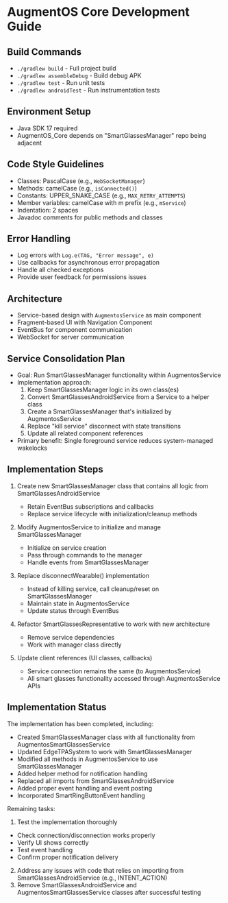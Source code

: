 # AugmentOS Core Development Guide

## Build Commands
- `./gradlew build` - Full project build
- `./gradlew assembleDebug` - Build debug APK
- `./gradlew test` - Run unit tests
- `./gradlew androidTest` - Run instrumentation tests

## Environment Setup
- Java SDK 17 required
- AugmentOS_Core depends on "SmartGlassesManager" repo being adjacent

## Code Style Guidelines
- Classes: PascalCase (e.g., `WebSocketManager`)
- Methods: camelCase (e.g., `isConnected()`)
- Constants: UPPER_SNAKE_CASE (e.g., `MAX_RETRY_ATTEMPTS`)
- Member variables: camelCase with m prefix (e.g., `mService`)
- Indentation: 2 spaces
- Javadoc comments for public methods and classes

## Error Handling
- Log errors with `Log.e(TAG, "Error message", e)`
- Use callbacks for asynchronous error propagation
- Handle all checked exceptions
- Provide user feedback for permissions issues

## Architecture
- Service-based design with `AugmentosService` as main component
- Fragment-based UI with Navigation Component
- EventBus for component communication
- WebSocket for server communication

## Service Consolidation Plan
- Goal: Run SmartGlassesManager functionality within AugmentosService
- Implementation approach:
  1. Keep SmartGlassesManager logic in its own class(es) 
  2. Convert SmartGlassesAndroidService from a Service to a helper class
  3. Create a SmartGlassesManager that's initialized by AugmentosService
  4. Replace "kill service" disconnect with state transitions
  5. Update all related component references
- Primary benefit: Single foreground service reduces system-managed wakelocks

## Implementation Steps
1. Create new SmartGlassesManager class that contains all logic from SmartGlassesAndroidService
   - Retain EventBus subscriptions and callbacks
   - Replace service lifecycle with initialization/cleanup methods

2. Modify AugmentosService to initialize and manage SmartGlassesManager
   - Initialize on service creation
   - Pass through commands to the manager
   - Handle events from SmartGlassesManager

3. Replace disconnectWearable() implementation
   - Instead of killing service, call cleanup/reset on SmartGlassesManager
   - Maintain state in AugmentosService
   - Update status through EventBus

4. Refactor SmartGlassesRepresentative to work with new architecture
   - Remove service dependencies
   - Work with manager class directly

5. Update client references (UI classes, callbacks) 
   - Service connection remains the same (to AugmentosService)
   - All smart glasses functionality accessed through AugmentosService APIs

## Implementation Status
The implementation has been completed, including:
- Created SmartGlassesManager class with all functionality from AugmentosSmartGlassesService
- Updated EdgeTPASystem to work with SmartGlassesManager
- Modified all methods in AugmentosService to use SmartGlassesManager
- Added helper method for notification handling
- Replaced all imports from SmartGlassesAndroidService
- Added proper event handling and event posting
- Incorporated SmartRingButtonEvent handling

Remaining tasks:
1. Test the implementation thoroughly
  - Check connection/disconnection works properly
  - Verify UI shows correctly
  - Test event handling
  - Confirm proper notification delivery
2. Address any issues with code that relies on importing from SmartGlassesAndroidService (e.g., INTENT_ACTION)
3. Remove SmartGlassesAndroidService and AugmentosSmartGlassesService classes after successful testing